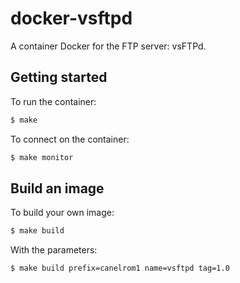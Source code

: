 # docker-vsftpd
A container Docker for the FTP server: vsFTPd. 

## Getting started
To run the container:
```bash
$ make 
```
To connect on the container:
```bash
$ make monitor
```

## Build an image
To build your own image:
```bash
$ make build
```
With the parameters:
```bash
$ make build prefix=canelrom1 name=vsftpd tag=1.0
```

